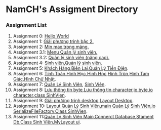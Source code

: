 # NamCH's Assigment Directory

### Assignment List

1. Assignment 0: [Hello World](https://github.com/FASTTRACKSE/FFSE1703.JavaCore/blob/master/Assignments/NamCH/HelloWorld/src/HelloWorld.java)
2. Assignment 1: [Giải phương trình bậc 2.](https://github.com/FASTTRACKSE/FFSE1703.JavaCore/blob/master/Assignments/NamCH/Assignment_List/src/Assignment_list/Assignment1.java)
3. Assignment 2: [Min max trong mảng.](https://github.com/FASTTRACKSE/FFSE1703.JavaCore/blob/master/Assignments/NamCH/Assignment_List/src/Assignment_list/Assignment2.java)
4. Assignment 3.1: [Menu Quản lý sinh viên.](https://github.com/FASTTRACKSE/FFSE1703.JavaCore/blob/master/Assignments/NamCH/Assignment_List/src/Assignment_list/Assignment3.java)
5. Assignment 3.2: [Quản lý sinh viên (nâng cao).](https://github.com/FASTTRACKSE/FFSE1703.JavaCore/blob/master/Assignments/NamCH/Assignment_List/src/Assignment_list/Assignment3.java)
6. Assignment 4: [Sinh viên](https://github.com/FASTTRACKSE/FFSE1703.JavaCore/blob/master/Assignments/NamCH/Assignment_List/src/Assignment_list/Sinhvien.java),[Quản lý sinh viên.](https://github.com/FASTTRACKSE/FFSE1703.JavaCore/blob/master/Assignments/NamCH/Assignment_List/src/Assignment_list/MenuQuanly.java)
7. Assignment 5: [Khách Hàng](https://github.com/FASTTRACKSE/FFSE1703.JavaCore/blob/master/Assignments/NamCH/Assignment_List/src/Assignment_list/Assignment5/Model/KhachHang.java),[Biên Lai](https://github.com/FASTTRACKSE/FFSE1703.JavaCore/blob/master/Assignments/NamCH/Assignment_List/src/Assignment_list/Assignment5/Model/BienLai.java),[Quản Lý Tiền Điện](https://github.com/FASTTRACKSE/FFSE1703.JavaCore/blob/master/Assignments/NamCH/Assignment_List/src/Assignment_list/Assignment5/Main/QuanLyTienDien.java).
8. Assignment 6: [Tính Toán Hình Học](https://github.com/FASTTRACKSE/FFSE1703.JavaCore/blob/master/Assignments/NamCH/Assignment_List/src/Assignment_list/Asm6/hinhhoc/main/TinhHinhHoc.java),[Hình Học](https://github.com/FASTTRACKSE/FFSE1703.JavaCore/blob/master/Assignments/NamCH/Assignment_List/src/Assignment_list/Asm6/hinhhoc/model/HinhHoc.java),[Hình Tròn](https://github.com/FASTTRACKSE/FFSE1703.JavaCore/blob/master/Assignments/NamCH/Assignment_List/src/Assignment_list/Asm6/hinhhoc/model/HinhTron.java),[Hình Tam Giác](https://github.com/FASTTRACKSE/FFSE1703.JavaCore/blob/master/Assignments/NamCH/Assignment_List/src/Assignment_list/Asm6/hinhhoc/model/HinhTamGiac.java),[Hình Chữ Nhật](https://github.com/FASTTRACKSE/FFSE1703.JavaCore/blob/master/Assignments/NamCH/Assignment_List/src/Assignment_list/Asm6/hinhhoc/model/HinhChuNhat.java).
9. Assignment 7: [Quản Lý Sinh Viên](https://github.com/FASTTRACKSE/FFSE1703.JavaCore/blob/master/Assignments/NamCH/Assignment_List/src/Assignment_list/Asm7/main/QuanLySinhVien.java), [Sinh Viên](https://github.com/FASTTRACKSE/FFSE1703.JavaCore/blob/master/Assignments/NamCH/Assignment_List/src/Assignment_list/Asm7/model/Sinhvien.java).
10. Assignment 8: [Lưu thông tin byte](https://github.com/FASTTRACKSE/FFSE1703.JavaCore/blob/master/Assignments/NamCH/Assignment_List/src/Assignment_list/Asm7/main/QuanLySinhVien.java),[Lưu thông tin character](https://github.com/FASTTRACKSE/FFSE1703.JavaCore/blob/master/Assignments/NamCH/Assignment_List/src/Assignment_list/Asm7/main/QuanLySinhVienText.java),[io byte](https://github.com/FASTTRACKSE/FFSE1703.JavaCore/blob/master/Assignments/NamCH/Assignment_List/src/Assignment_list/Asm7/io/SerializeFileFactory.java),[io character](https://github.com/FASTTRACKSE/FFSE1703.JavaCore/blob/master/Assignments/NamCH/Assignment_List/src/Assignment_list/Asm7/io/TextFileFactory.java),[class SinhVien](https://github.com/FASTTRACKSE/FFSE1703.JavaCore/blob/master/Assignments/NamCH/Assignment_List/src/Assignment_list/Asm7/model/Sinhvien.java).
11. Assignment 9: [Giải phương trình desktop](https://github.com/FASTTRACKSE/FFSE1703.JavaCore/blob/master/Assignments/NamCH/Assignment_List/src/Assignment_list/assignment9/main/GiaiPhuongTrinh.java),[Layout Desktop](https://github.com/FASTTRACKSE/FFSE1703.JavaCore/blob/master/Assignments/NamCH/Assignment_List/src/Assignment_list/assignment9/ui/MyLayout.java).
12. Assignment 10: [Layout Quản Lý Sinh Viên](https://github.com/FASTTRACKSE/FFSE1703.JavaCore/blob/master/Assignments/NamCH/Assignment_List/src/Assignment_list/assignment10/ui/MyLayout.java),[main Quản Lý Sinh Viên](https://github.com/FASTTRACKSE/FFSE1703.JavaCore/blob/master/Assignments/NamCH/Assignment_List/src/Assignment_list/assignment10/main/QuanLySinhVien.java),[io SerializeFileFactory](https://github.com/FASTTRACKSE/FFSE1703.JavaCore/blob/master/Assignments/NamCH/Assignment_List/src/Assignment_list/assignment10/io/SerializeFileFactory.java),[Class SinhVien](https://github.com/FASTTRACKSE/FFSE1703.JavaCore/blob/master/Assignments/NamCH/Assignment_List/src/Assignment_list/assignment10/model/SinhVien.java).
13. Assignment 11:[Quản Lý Sinh Viên Main](https://github.com/FASTTRACKSE/FFSE1703.JavaCore/blob/master/Assignments/NamCH/Assignment_List/src/Assignment_list/assignment10/main/QuanLySinhVien.java),[Connerct Database](https://github.com/FASTTRACKSE/FFSE1703.JavaCore/blob/master/Assignments/NamCH/Assignment_List/src/Assignment_list/assignment10/model/GetDatabase.java),[Stament Db](https://github.com/FASTTRACKSE/FFSE1703.JavaCore/blob/master/Assignments/NamCH/Assignment_List/src/Assignment_list/assignment10/model/StatementDb.java),[Class Sinh Viên](https://github.com/FASTTRACKSE/FFSE1703.JavaCore/blob/master/Assignments/NamCH/Assignment_List/src/Assignment_list/assignment10/model/SinhVien.java),[MyLayout ui](https://github.com/FASTTRACKSE/FFSE1703.JavaCore/blob/master/Assignments/NamCH/Assignment_List/src/Assignment_list/assignment10/ui/MyLayout.java).
